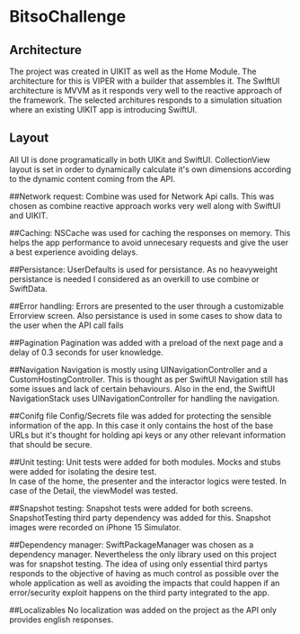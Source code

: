 # BitsoChallenge

## Architecture
The project was created in UIKIT as well as the Home Module. The architecture for this is VIPER with a builder that assembles it.
The SwIftUI architecture is MVVM as it responds very well to the reactive approach of the framework.
The selected architures responds to a simulation situation where an existing UIKIT app is introducing SwiftUI.

## Layout
All UI is done programatically in both UIKit and SwiftUI. CollectionView layout is set in order to dynamically calculate it's own dimensions according to the dynamic content coming from the API. 

##Network request:
Combine was used for Network Api calls. This was chosen as combine reactive approach works very well along with SwiftUI and UIKIT.

##Caching:
NSCache was used for caching the responses on memory. This helps the app performance to avoid unnecesary requests and give the user a best experience avoiding delays.
 

##Persistance:
UserDefaults is used for persistance. As no heavyweight persistance is needed I considered as an overkill to use combine or SwiftData.

##Error handling:
Errors are presented to the user through a customizable Errorview screen. Also persistance is used in some cases to show data to the user when the API call fails

##Pagination
Pagination was added with a preload of the next page and a delay of 0.3 seconds for user knowledge.  

##Navigation
Navigation is mostly using UINavigationController and a CustomHostingController.
This is thought as per SwiftUI Navigation still has some issues and lack of certain behaviours. Also in the end, the SwiftUI NavigationStack uses UINavigationController for handling the navigation.

##Conifg file
Config/Secrets file was added for protecting the sensible information of the app. In this case it only contains the host of the base URLs but it's thought for holding api keys or any other relevant information that should be secure.

##Unit testing:
Unit tests were added for both modules. Mocks and stubs were added for isolating the desire test.  
In case of the home, the presenter and the interactor logics were tested. 
In case of the Detail, the viewModel was tested.

##Snapshot testing:
Snapshot tests were added for both screens. SnapshotTesting third party dependency was added for this. Snapshot images were recorded on iPhone 15 Simulator. 

##Dependency manager:
SwiftPackageManager was chosen as a dependency manager. Nevertheless the only library used on this project was for snapshot testing. 
The idea of using only essential third partys responds to the objective of having as much control as possible over the whole application as well as avoiding the impacts that could happen if an error/security exploit happens on the third party integrated to the app. 

##Localizables
No localization was added on the project as the API only provides english responses.
